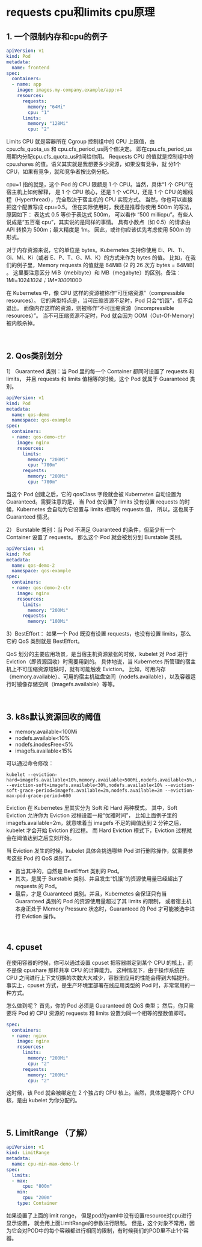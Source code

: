 # requests cpu和limits cpu原理
## 1. 一个限制内存和cpu的例子
```yaml
apiVersion: v1
kind: Pod
metadata:
  name: frontend
spec:
  containers:
  - name: app
    image: images.my-company.example/app:v4
    resources:
      requests:
        memory: "64Mi"
        cpu: "1"
      limits:
        memory: "128Mi"
        cpu: "2"
```
Limits CPU 就是容器所在 Cgroup 控制组中的 CPU 上限值，由cpu.cfs_quota_us 和 cpu.cfs_period_us两个值决定。
即在cpu.cfs_period_us周期内分配cpu.cfs_quota_us时间给你用。
Requests CPU 的值就是控制组中的 cpu.shares 的值。语义其实就是我想要多少资源，如果没有竞争，就
分1个CPU，如果有竞争，就和竞争者按比例分配。

cpu=1 指的就是，这个 Pod 的 CPU 限额是 1 个 CPU。当然，具体“1 个 CPU”在宿主机上如何解释，
是 1 个 CPU 核心，还是 1 个 vCPU，还是 1 个 CPU 的超线程（Hyperthread），完全取决于宿主机的 CPU 实现方式。
当然，你也可以直接把这个配置写成 cpu=0.5。
但在实际使用时，我还是推荐你使用 500m 的写法，原因如下：
表达式 0.5 等价于表达式 500m， 可以看作 “500 millicpu”。有些人说成是“五百毫 cpu”，其实说的是同样的事情。 
具有小数点（如 0.5）的请求由 API 转换为 500m；最大精度是 1m。 因此，或许你应该优先考虑使用 500m 的形式。

对于内存资源来说，它的单位是 bytes。Kubernetes 支持你使用 Ei、Pi、Ti、Gi、Mi、Ki（或者 E、P、T、G、M、K）的方式来作为 bytes 的值。
比如，在我们的例子里，Memory requests 的值就是 64MiB (2 的 26 次方 bytes = 64MiB) 。
这里要注意区分 MiB（mebibyte）和 MB（megabyte）的区别。备注：1Mi=1024*1024；1M=1000*1000

在 Kubernetes 中，像 CPU 这样的资源被称作“可压缩资源”（compressible resources）。
它的典型特点是，当可压缩资源不足时，Pod 只会“饥饿”，但不会退出。
而像内存这样的资源，则被称作“不可压缩资源（incompressible resources）”。
当不可压缩资源不足时，Pod 就会因为 OOM（Out-Of-Memory）被内核杀掉。

<br>

## 2. Qos类别划分
1） Guaranteed 类别：当 Pod 里的每一个 Container 都同时设置了 requests 和 limits，
并且 requests 和 limits 值相等的时候，这个 Pod 就属于 Guaranteed 类别。
```yaml
apiVersion: v1
kind: Pod
metadata:
  name: qos-demo
  namespace: qos-example
spec:
  containers:
  - name: qos-demo-ctr
    image: nginx
    resources:
      limits:
        memory: "200Mi"
        cpu: "700m"
      requests:
        memory: "200Mi"
        cpu: "700m"
```
当这个 Pod 创建之后，它的 qosClass 字段就会被 Kubernetes 自动设置为 Guaranteed。需要注意的是，
当 Pod 仅设置了 limits 没有设置 requests 的时候，Kubernetes 会自动为它设置与 limits 相同的 requests 值，
所以，这也属于 Guaranteed 情况。

2） Burstable 类别：当 Pod 不满足 Guaranteed 的条件，但至少有一个 Container 设置了 requests。
那么这个 Pod 就会被划分到 Burstable 类别。
```yaml
apiVersion: v1
kind: Pod
metadata:
  name: qos-demo-2
  namespace: qos-example
spec:
  containers:
  - name: qos-demo-2-ctr
    image: nginx
    resources:
      limits:
        memory: "200Mi"
      requests:
        memory: "100Mi"
```

3）BestEffort： 如果一个 Pod 既没有设置 requests，也没有设置 limits，那么它的 QoS 类别就是 BestEffort。

QoS 划分的主要应用场景，是当宿主机资源紧张的时候，kubelet 对 Pod 进行 Eviction（即资源回收）时需要用到的。
具体地说，当 Kubernetes 所管理的宿主机上不可压缩资源短缺时，就有可能触发 Eviction。
比如，可用内存（memory.available）、可用的宿主机磁盘空间（nodefs.available），以及容器运行时镜像存储空间（imagefs.available）等等。

<br>

## 3. k8s默认资源回收的阈值
- memory.available<100Mi
- nodefs.available<10%
- nodefs.inodesFree<5%
- imagefs.available<15%

可以通过命令修改：
```shell
kubelet --eviction-hard=imagefs.available<10%,memory.available<500Mi,nodefs.available<5%,nodefs.inodesFree<5% --eviction-soft=imagefs.available<30%,nodefs.available<10% --eviction-soft-grace-period=imagefs.available=2m,nodefs.available=2m --eviction-max-pod-grace-period=600
```
Eviction 在 Kubernetes 里其实分为 Soft 和 Hard 两种模式。
其中，Soft Eviction 允许你为 Eviction 过程设置一段“优雅时间”，
比如上面例子里的 imagefs.available=2m，就意味着当 imagefs 不足的阈值达到 2 分钟之后，kubelet 才会开始 Eviction 的过程。
而 Hard Eviction 模式下，Eviction 过程就会在阈值达到之后立刻开始。

当 Eviction 发生的时候，kubelet 具体会挑选哪些 Pod 进行删除操作，就需要参考这些 Pod 的 QoS 类别了。
- 首当其冲的，自然是 BestEffort 类别的 Pod。
- 其次，是属于 Burstable 类别、并且发生“饥饿”的资源使用量已经超出了 requests 的 Pod。
- 最后，才是 Guaranteed 类别。并且，Kubernetes 会保证只有当 Guaranteed 类别的 Pod 的资源使用量超过了其 limits 的限制，
或者宿主机本身正处于 Memory Pressure 状态时，Guaranteed 的 Pod 才可能被选中进行 Eviction 操作。

<br>

## 4. cpuset
在使用容器的时候，你可以通过设置 cpuset 把容器绑定到某个 CPU 的核上，而不是像 cpushare 那样共享 CPU 的计算能力。
这种情况下，由于操作系统在 CPU 之间进行上下文切换的次数大大减少，容器里应用的性能会得到大幅提升。
事实上，cpuset 方式，是生产环境里部署在线应用类型的 Pod 时，非常常用的一种方式。

怎么做到呢？
首先，你的 Pod 必须是 Guaranteed 的 QoS 类型；
然后，你只需要将 Pod 的 CPU 资源的 requests 和 limits 设置为同一个相等的整数值即可。
```yaml
spec:
  containers:
  - name: nginx
    image: nginx
    resources:
      limits:
        memory: "200Mi"
        cpu: "2"
      requests:
        memory: "200Mi"
        cpu: "2"
```
这时候，该 Pod 就会被绑定在 2 个独占的 CPU 核上。当然，具体是哪两个 CPU 核，是由 kubelet 为你分配的。

<br>

## 5. LimitRange （了解）
```yaml
apiVersion: v1
kind: LimitRange
metadata:
  name: cpu-min-max-demo-lr
spec:
  limits:
  - max:
      cpu: "800m"
    min:
      cpu: "200m"
    type: Container
```
如果设置了上面的limit range， 但是pod的yaml中没有设置resource对cpu进行显示设置，
就会用上面LimitRange的参数进行限制。
但是，这个对象不常用，因为它会对POD中的每个容器都进行相同的限制，有时候我们的POD里不止1个容器。